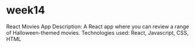# week14
React Movies App
Description: A React app where you can review a range of Halloween-themed movies.
Technologies used: React, Javascript, CSS, HTML
